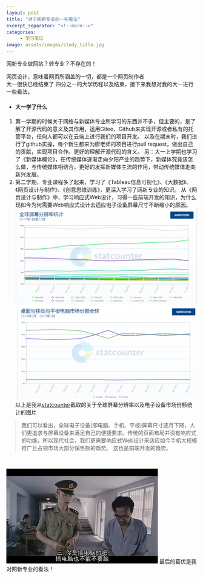 ```yaml
---
layout: post
title: "对于网新专业的一些看法"
excerpt_separator: "<!--more-->"
categories:
     - 学习笔记
image: assets/images/study_title.jpg
---
```

网新专业做网站？转专业？不存在的！
<!--more-->

网页设计，意味着网页所涵盖的一切，都是一个网页制作者	
大一很快已经结束了 四分之一的大学历程以及结束，接下来我想对我的大一进行一些看法。
+ #### 大一学了什么
1. 第一学期的时候关于网络与新媒体专业所学习的东西并不多，但主要的，是了解了开源代码的意义及其作用，运用Gitee、Github来实现开源或者私有的托管平台，任何人都可以在云端上进行我们的项目开发。
以及在期末时，我们进行了github实操，每个新生都来为廖老师的项目进行pull request，做出自己的贡献，实现项目合作。更好的理解开源代码的含义。
另：大一上学期也学习了《新媒体概论》，在传统媒体逐渐走向夕阳产业的趋势下，新媒体究竟该怎么做，与传统媒体相结合，更好的发挥新媒体主流的作用，带动传统媒体走向新兴发展。
2. 第二学期，专业课程多了起来，学习了《Tableau信息可视化》、《大数据》、《网页设计与制作》、《创意思维训练》，更深入学习了网新专业的知识。
从《网页设计与制作》中，学习响应式Web设计，习得一些前端开发的知识，为什么现如今为何需要Web响应式设计去适应电子设备屏幕尺寸不断缩小的原因。
![Alt text](/assets/images/screen.png)
![Alt text](/assets/images/equipment.png)
以上是我从[statcounter](http://gs.statcounter.com/)截取的关于全球屏幕分辨率以及电子设备市场份额统计的图片
> 我们可以看出，全球电子设备(即电脑、手机、平板)屏幕尺寸逐月下降，人们更追求与屏幕设备来满足自己的便捷要求。传统的页面布局并没有响应式的功能，所以现代社会，我们更需要响应式Web设计来适应如今手机大规模推广且占领市场大部分销售额的趋势。
这也是前端开发的趋势。


<br>

![Alt text](/assets/images/geyouu.gif)
最后的葛优是我对网新专业的看法！





